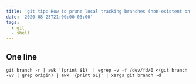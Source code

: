 ```yaml
---
title: 'git tip: How to prune local tracking branches (non-existent on remote)'
date: '2020-08-25T21:00:00-03:00'
tags:
  - git
  - shell
---
```

## One line

``` shell
git branch -r | awk '{print $1}' | egrep -v -f /dev/fd/0 <(git branch -vv | grep origin) | awk '{print $1}' | xargs git branch -d
```
